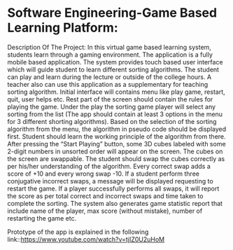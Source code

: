 # Software Engineering-Game Based Learning Platform:
Description Of The Project:
In this virtual game based learning system, students learn through a gaming environment. The application is a
fully mobile based application. The system provides touch based user interface which will guide student to learn
different sorting algorithms. The student can play and learn during the lecture or outside of the college hours. A
teacher also can use this application as a supplementary for teaching sorting algorithm.
Initial interface will contains menu like play game, restart, quit, user helps etc. Rest part of the screen should
contain the rules for playing the game. Under the play the sorting game player will select any sorting from the
list (The app should contain at least 3 options in the menu for 3 different shorting algorithms). Based on the
selection of the sorting algorithm from the menu, the algorithm in pseudo code should be displayed first. Student
should learn the working principle of the algorithm from there. After pressing the “Start Playing” button, some
3D cubes labeled with some 2-digit numbers in unsorted order will appear on the screen. The cubes on the screen
are swappable. The student should swap the cubes correctly as per his/her understanding of the algorithm. Every
correct swap adds a score of +10 and every wrong swap -10. If a student perform three conjugative incorrect
swaps, a message will be displayed requesting to restart the game. If a player successfully performs all swaps, it
will report the score as per total correct and incorrect swaps and time taken to complete the sorting. The system
also generates game statistic report that include name of the player, max score (without mistake), number of
restarting the game etc.

Prototype of the app is explained in the following link::https://www.youtube.com/watch?v=tjIZ0U2uHoM

